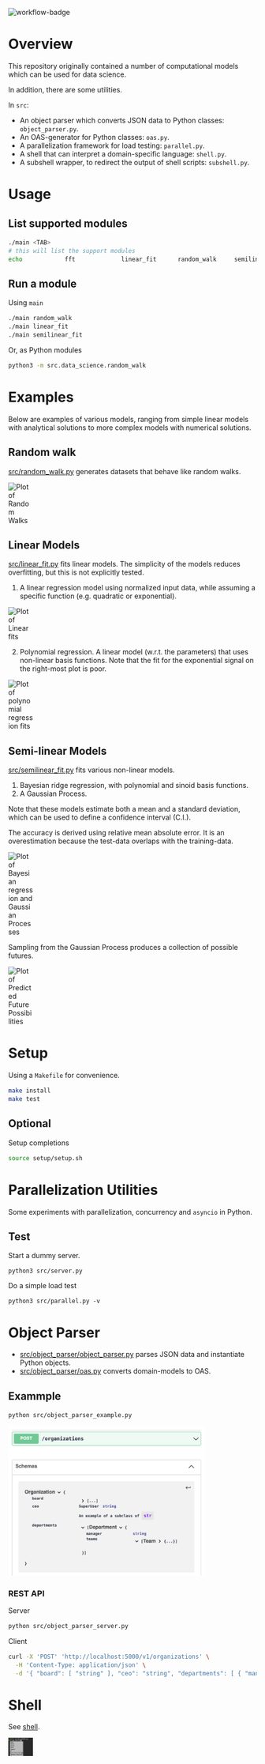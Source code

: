 ![workflow-badge](https://github.com/voschezang/data-science-templates/actions/workflows/python-app.yml/badge.svg)

# Overview

This repository originally contained a number of computational models which can be used for data science.

In addition, there are some utilities.

In `src`:

- An object parser which converts JSON data to Python classes: `object_parser.py`.
- An OAS-generator for Python classes: `oas.py`.
- A parallelization framework for load testing: `parallel.py`.
- A shell that can interpret a domain-specific language: `shell.py`.
- A subshell wrapper, to redirect the output of shell scripts: `subshell.py`.

# Usage

## List supported modules

```sh
./main <TAB>
# this will list the support modules
echo            fft             linear_fit      random_walk     semilinear_fit
```

## Run a module

Using `main`

```sh
./main random_walk
./main linear_fit
./main semilinear_fit
```

Or, as Python modules

```sh
python3 -m src.data_science.random_walk
```

# Examples

Below are examples of various models, ranging from simple linear models with analytical solutions to more complex models with numerical solutions.

## Random walk

[src/random_walk.py](src/random_walk.py) generates datasets that behave like random walks.

<img src="img/random_walks.png" style="max-width: 10%" alt="Plot of Random Walks">

## Linear Models

[src/linear_fit.py](src/linear_fit.py) fits linear models. The simplicity of the models reduces overfitting, but this is not explicitly tested.

1. A linear regression model using normalized input data, while assuming a specific function (e.g. quadratic or exponential).

<img src="img/linear_fits.png" style="max-width: 10%" alt="Plot of Linear fits">

2. Polynomial regression. A linear model (w.r.t. the parameters) that uses non-linear basis functions.
Note that the fit for the exponential signal on the right-most plot is poor.

<img src="img/polynomial_fits.png" style="max-width: 10%" alt="Plot of polynomial regression fits">

## Semi-linear Models

[src/semilinear_fit.py](src/semilinear_fit.py) fits various non-linear models.

1. Bayesian ridge regression, with polynomial and sinoid basis functions.
2. A Gaussian Process.

Note that these models estimate both a mean and a standard deviation, which can be used to define a confidence interval (C.I.).

The accuracy is derived using relative mean absolute error.
It is an overestimation because the test-data overlaps with the training-data.

<img src="img/bayesian_fits.png" style="max-width: 10%" alt="Plot of Bayesian regression and Gaussian Processes">

Sampling from the Gaussian Process produces a collection of possible futures.

<img src="img/bayesian_fits_future.png" style="max-width: 10%" alt="Plot of Predicted Future Possibilities">

# Setup

Using a `Makefile` for convenience.

```sh
make install
make test
```

## Optional

Setup completions

```sh
source setup/setup.sh
```

# Parallelization Utilities

Some experiments with parallelization, concurrency and `asyncio` in Python.

## Test

Start a dummy server.

```
python3 src/server.py
```

Do a simple load test

```
python3 src/parallel.py -v
```

# Object Parser

- [src/object_parser/object_parser.py](object_parser.py) parses JSON data and instantiate Python objects.
- [src/object_parser/oas.py](oas.py) converts domain-models to OAS.

## Exammple

```sh
python src/object_parser_example.py
```

<img src="https://github.com/voschezang/data-science-templates/blob/main/img/generated_oas.png?raw=true" style="width: 400px" alt="OAS Example">

### REST API

Server

```sh
python src/object_parser_server.py
```

Client

```sh
curl -X 'POST' 'http://localhost:5000/v1/organizations' \
  -H 'Content-Type: application/json' \
  -d '{ "board": [ "string" ], "ceo": "string", "departments": [ { "manager": "string", "teams": [ { "manager": "string", "members": [ "string" ], "team_type": "A", "active": true, "capacity": 0, "value": 0 } ] } ] }'
```

# Shell

See [shell](SHELL.md).

<img src="img/shell_dropdown.png" style="max-width: 10%" alt="Example of a shell with a dropdown completion menu">
